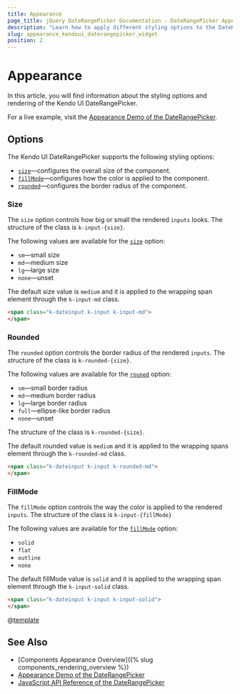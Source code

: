 ```yaml
---
title: Appearance
page_title: jQuery DateRangePicker Documentation - DateRangePicker Appearance
description: "Learn how to apply different styling options to the DateRangePicker widget."
slug: appearance_kendoui_daterangepicker_widget
position: 2
---
```


# Appearance

In this article, you will find information about the styling options and rendering of the Kendo UI DateRangePicker.

For a live example, visit the [Appearance Demo of the DateRangePicker](https://demos.telerik.com/kendo-ui/daterangepicker/appearance).

## Options

The Kendo UI DateRangePicker supports the following styling options:

- [`size`](#size)—configures the overall size of the component.
- [`fillMode`](#fillmode)—configures how the color is applied to the component.
- [`rounded`](#rounded)—configures the border radius of the component.

### Size

The `size` option controls how big or small the rendered `inputs` looks. The structure of the class is `k-input-{size}`.

The following values are available for the [`size`](/api/javascript/ui/daterangepicker/configuration/size) option:

- `sm`—small size
- `md`—medium size
- `lg`—large size
- `none`—unset

The default size value is `medium` and it is applied to the wrapping span element through the `k-input-md` class.

```html
<span class="k-dateinput k-input k-input-md">
</span>
```

### Rounded

The `rounded` option controls the border radius of the rendered `inputs`. The structure of the class is `k-rounded-{size}`.

The following values are available for the [`rouned`](/api/javascript/ui/daterangepicker/configuration/rounded) option:

- `sm`—small border radius
- `md`—medium border radius
- `lg`—large border radius
- `full`—ellipse-like border radius
- `none`—unset

The structure of the class is `k-rounded-{size}`.

The default rounded value is `medium` and it is applied to the wrapping spans element through the `k-rounded-md` class.

```html
<span class="k-dateinput k-input k-rounded-md">
</span>
```

### FillMode

The `fillMode` option controls the way the color is applied to the rendered `inputs`. The structure of the class is `k-input-{fillMode}`

The following values are available for the [`fillMode`](/api/javascript/ui/daterangepicker/configuration/fillmode) option:

- `solid`
- `flat`
- `outline`
- `none`

The default fillMode value is `solid` and it is applied to the wrapping span element through the `k-input-solid` class.

```html
<span class="k-dateinput k-input k-input-solid">
</span>
```

@[template](/_contentTemplates/components-rendering-section.md#components-rendering-section)

## See Also

* [Components Appearance Overview]({% slug components_rendering_overview %})
* [Appearance Demo of the DateRangePicker](https://demos.telerik.com/kendo-ui/daternagepicker/appearance)
* [JavaScript API Reference of the DateRangePicker](/api/javascript/ui/daterangepicker)
